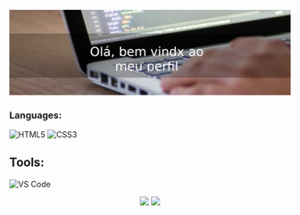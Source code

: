 ![Bem vindxs ao meu perfil!](https://github.com/ZenBrito/ZenBrito/blob/main/banner_github.png)

### Languages:

![HTML5](https://img.shields.io/static/v1?style=for-the-badge&logo=html5&message=HTML5&label=&color=E34F26&labelColor=000000)
![CSS3](https://img.shields.io/static/v1?style=for-the-badge&logo=css3&message=CSS3&label=&color=1572B6&labelColor=000000)

## Tools:
![VS Code](https://img.shields.io/static/v1?style=for-the-badge&logo=visual-studio-code&message=VS%20Code&label=&color=007ACC&labelColor=000000)

<p align="center">    
    <img src = "https://github-readme-stats.vercel.app/api?username=zenbrito&show_icons=true&theme=dark&line_height=40">
    <img src = "https://github-readme-stats.vercel.app/api/top-langs/?username=zenbrito&theme=dark">
</p>